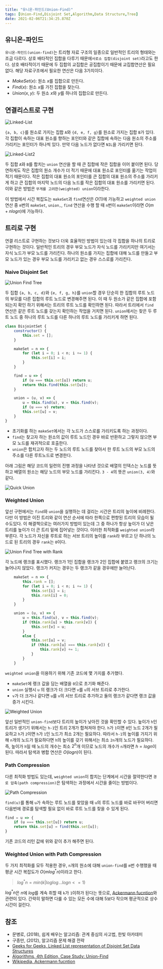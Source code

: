 ```yaml
---
title: "유니온-파인드(Union-Find)"
tags: [Union-Find,Disjoint Set,Algorithm,Data Structure,Tree]
date: 2021-02-06T21:34:25.870Z
---
```


## 유니온-파인드

`유니온-파인드(union-find)`는 트리형 자료 구조의 일종으로 일반적인 트리의 형태와는 조금 다르다. 상호 배타적인 집합을 다루기 때문에`서로소 집합(disjoint set)`라고도 한다. 상호 배타적이기 때문에 두 집합의 교집합은 공집합이기 때문에 교집합연산은 필요없다. 해당 자료구조에서 필요한 연산은 다음 3가지이다.

- $MakeSet(x)$: 원소 $x$를 집합으로 만든다.
- $Find(x)$: 원소 $x$를 가진 집합을 찾는다.
- $Union(x, y)$: 두 원소 $x$와 $y$를 하나의 집합으로 만든다.

## 연결리스트로 구현

![Linked-List](./linked-list.png)

`{a, b, c}`를 원소로 가지는 집합 `A`와 `{d, e, f, g}`를 원소로 가지는 집합 `B`가 있다. 각 집합이 속하는 대표 원소를 향하는 포인터와 같은 집합에 속하는 다음 원소의 주소를 가리키는 포인터가 하나씩 있다. 만약 다음 노드가 없다면 `NIL`을 가리키면 된다.

![Linked-List2](./linked-list2.png)

두 집합 `A`와 `B`를 합치는 `union` 연산을 할 때 큰 집합에 작은 집합을 이어 붙이면 된다. 당연하게도 작은 집합의 원소 개수가 더 적기 때문에 대표 원소로 포인터를 옮기는 작업이 적기 때문이다. 작은 집합의 대표 원소의 포인터를 큰 집합의 대표 원소의 주소를 가리키게 하고 큰 집합의 마지막 노드의 다음 노드를 작은 집합의 대표 원소를 가리키면 된다. 이와 같은 방법은 `무게를 고려한(weighted) union`이라한다.

이 방법에서 시간 복잡도는 `makeSet`과 `find`연산은 $O(1)$에 가능하고 `weighted union`연산 중 `m`번의 `makeSet`, `union,`, `find` 연산을 수행 할 때 `n`번이 `makeSet`이라면 $O(m + nlogn)$에 가능하다.

## 트리로 구현

연결 리스트로 구현하는 것보다 더욱 효율적인 방법이 있는데 각 집합을 하나의 트리로 구현하는 것이다. 일반적인 트리의 경우 부모 노드가 자식 노드를 가리키지만 여기서는 자식 노드가 부모 노드를 가리킨다. 하나의 원소를 가지는 집합에 대해 노드를 만들고 부모 노드가 있는 경우 부모 노드를 가리키고 없는 경우 스스로를 가리킨다.

### Naive Disjoint Set

![Union Find Tree](./union-find-tree.png)

두 집합 `{a, b, c, d}`와 `{e, f, g, h}`를 `union`할 경우 단순히 한 집합의 루트 노드의 부모를 다른 집합의 루트 노드로 변경해주면 된다. 이 때 두 원소가 같은 집합에 포함되는지 확인 하기 위해서는 트리의 루트 노드를 확인하면 된다. 따라서 트리에서 `find` 연산은 같은 루트 노드를 갖는지 확인하는 작업을 거치면 된다. `union`에서는 찾은 두 루트 노드 중 하나의 루트 노드를 다른 하나의 루트 노드를 가리키게 하면 된다.

```js
class DisjointSet {
    constructor() {
        this.set = [];
    }

    makeSet = n => {
        for (let i = 0; i < n; i += 1) {
            this.set[i] = i;
        }
    }

    find = u => {
        if (u === this.set[u]) return u;
        return this.find(this.set[u]);
    }

    union = (u, v) => {
        u = this.find(u), v = this.find(v);
        if (u === v) return;
        this.set[u] = v;
    }
}
```

- 초기화를 하는 `makeSet`에서는 각 노드가 스스로를 가리키도록 하는 과정이다.
- `find`는 찾고자 하는 원소의 값이 루트 노드인 경우 바로 반환하고 그렇지 않으면 부모 노드를 재귀적으로 호출한다.
- `union`은 합치고자 하는 두 노드의 루트 노드를 찾아서 한 루트 노드의 부모 노드의 주소를 다른 루트노드로 변경한다.

아래 그림은 해당 코드의 일련의 진행 과정을 나타낸 것으로 배열의 인덱스는 노드를 뜻하고 배열의 원소는 해당 노드의 부모 노드를 가리킨다. `3 - 4`의 뜻은 `union(3, 4)`와 같다.

![Quick Union](./quick-union.png)

### Weighted Union

앞선 구현에서는 `find`와 `union`을 실행하는 데 걸리는 시간은 트리의 높이에 비례한다. 다만 이 방법은 이진 트리와 같이 연산 순서에 따라 한쪽으로 편향된 트리의 모습이 될 수도있다. 이 해결책으로는 여러가지 방법이 있는데 그 중 하나가 항상 높이가 더 낮은 트리를 높이가 더 큰 트리 밑에 집어넣는 것이다.
이러한 최적화를 `weighted union`라 부른다. 각 노드가 자신을 루트로 하는 서브 트리의 높이를 `rank`라 부르고 단 하나의 노드로 된 트리의 경우 `rank`는 `0`이다.

![Union Find Tree with Rank](./union-find-tree-rank.png)

각 노드에 랭크를 표시했다. 랭크가 1인 집합을 랭크가 2인 집합에 붙였고 랭크의 크기는 늘어나지 않았다. 랭크가 커지는 경우는 두 랭크가 같을 경우에만 늘어난다.

```js
    makeSet = n => {
        this.rank = [];
        for (let i = 0; i < n; i += 1) {
            this.set[i] = i;
            this.rank[i] = 0;
        }
    }

    union = (u, v) => {
        u = this.find(u), v = this.find(v);
        if (this.rank[u] > this.rank[v]) {
            this.set[v] = u;
        }
        else {
            this.set[u] = v;
            if (this.rank[u] === this.rank[v]) {
                this.rank[v] += 1;
            }
        }
    }
```

`weighted union`을 이용하기 위해 기존 코드에 몇 가지를 추가했다.

- `makeSet`에 랭크 값을 담는 배열을 `0`으로 초기화 해준다.
- `union` 실행시 `u` 의 랭크가 더 크다면 `v`를 `u`의 서브 트리로 추가한다.
- `v`가 더 크거나 같다면 `u`를 `v`의 서브 트리로 추가하고 둘의 랭크가 같다면 랭크 값을 증가 시킨다.

![Weighted Union](./weighted-union.png)

앞선 일반적인 `union-find`보다 트리의 높이가 낮아진 것을 확인할 수 있다. 높이가 `h`인 트리가 생기기 위해서는 `h-1`인 트리 2개가 합쳐져야 한다. `h`가 `1`이면 `0`인 노드 2개가 필요하고 `h`가 `2`이면 `h`가 `1`인 노드가 최소 2개는 필요하다. 따라서 `h-1`의 높이를 가지기 위해 `n`개의 노드가 필요하다면 `h`의 높이를 갖기 위해서는 최소 `2n`개의 노드가 필요하다. 즉, 높이가 `h`일 때 노드의 개수는 최소 $2^h$개 이므로 노드의 개수가 `n`개라면 $h = logn$이 된다. 따라서 탐색과 병합 연산은 $O(logn)$이 된다.

### Path Compression

다른 최적화 방법도 있는데, `weighted union`이 합치는 단계에서 시간을 절약한다면 `경로 압축(path compression)`은 탐색하는 과정에서 시간을 줄이는 방법이다.

![Path Compression](path-compression.png)

`find(u)`를 통해 `u`가 속하는 루트 노드를 찾았을 때 `u`의 루트 노드를 바로 바꾸어 버리면 다음번에 경로를 탐색할 필요 없이 바로 루트 노드를 찾을 수 있게 된다.

```js
find = u => {
    if (u === this.set[u]) return u;
    return this.set[u] = find(this.set[u]);
}
```

기존 코드의 리턴 값에 위와 같이 추가 해주면 된다.

### Weighted Union with Path Compression

두 가지 최적화를 모두 적용한 경우, `n`개의 원소에 대해 `union-find`를 `m`번 수행했을 때 평균 시간 복잡도가 $O(mlog^*n)$이라고 한다.

> $log^*n = min(k | loglog...logn <= 1)$

$log^*n$은 $n$에 $log$를 계속 취할 때 `k`가 `1`이하가 된다는 뜻으로, [Ackermann fucntion](https://ko.wikipedia.org/wiki/%EC%95%84%EC%BB%A4%EB%A7%8C_%ED%95%A8%EC%88%98)와 관련이 있다. 간략히 말하면 다룰 수 있는 모든 수에 대해 5보다 작으며 평균적으로 상수 시간이 걸린다.

## 참조

- 문병로, (2018), 쉽게 배우는 알고리즘: 관계 중심의 사고법, 한빛 아카데미
- 구종만, (2012), 알고리즘 문제 해결 전략
- [Geeks for Geeks, Linked List representation of Disjoint Set Data Structures](https://www.geeksforgeeks.org/linked-list-representation-disjoint-set-data-structures/)
- [Algorithms, 4th Edition, Case Study: Union-Find](https://algs4.cs.princeton.edu/15uf/)
- [Wikipedia, Ackermann fucntion](https://ko.wikipedia.org/wiki/%EC%95%84%EC%BB%A4%EB%A7%8C_%ED%95%A8%EC%88%98)